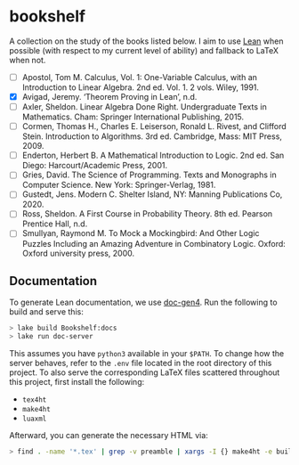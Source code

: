 # bookshelf

A collection on the study of the books listed below. I aim to use [Lean](https://leanprover.github.io/)
when possible (with respect to my current level of ability) and fallback to
LaTeX when not.

- [ ] Apostol, Tom M. Calculus, Vol. 1: One-Variable Calculus, with an Introduction to Linear Algebra. 2nd ed. Vol. 1. 2 vols. Wiley, 1991.
- [x] Avigad, Jeremy. ‘Theorem Proving in Lean’, n.d.
- [ ] Axler, Sheldon. Linear Algebra Done Right. Undergraduate Texts in Mathematics. Cham: Springer International Publishing, 2015.
- [ ] Cormen, Thomas H., Charles E. Leiserson, Ronald L. Rivest, and Clifford Stein. Introduction to Algorithms. 3rd ed. Cambridge, Mass: MIT Press, 2009.
- [ ] Enderton, Herbert B. A Mathematical Introduction to Logic. 2nd ed. San Diego: Harcourt/Academic Press, 2001.
- [ ] Gries, David. The Science of Programming. Texts and Monographs in Computer Science. New York: Springer-Verlag, 1981.
- [ ] Gustedt, Jens. Modern C. Shelter Island, NY: Manning Publications Co, 2020.
- [ ] Ross, Sheldon. A First Course in Probability Theory. 8th ed. Pearson Prentice Hall, n.d.
- [ ] Smullyan, Raymond M. To Mock a Mockingbird: And Other Logic Puzzles Including an Amazing Adventure in Combinatory Logic. Oxford: Oxford university press, 2000.

## Documentation

To generate Lean documentation, we use [doc-gen4](https://github.com/leanprover/doc-gen4).
Run the following to build and serve this:

```bash
> lake build Bookshelf:docs
> lake run doc-server
```

This assumes you have `python3` available in your `$PATH`. To change how the
server behaves, refer to the `.env` file located in the root directory of this
project. To also serve the corresponding LaTeX files scattered throughout this
project, first install the following:

- `tex4ht`
- `make4ht`
- `luaxml`

Afterward, you can generate the necessary HTML via:

```bash
> find . -name '*.tex' | grep -v preamble | xargs -I {} make4ht -e build.mk4 {}
```
